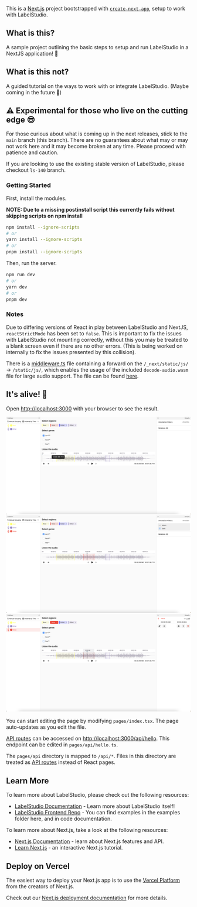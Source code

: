 This is a [Next.js](https://nextjs.org/) project bootstrapped with [`create-next-app`](https://github.com/vercel/next.js/tree/canary/packages/create-next-app), setup to work with LabelStudio.

## What is this?

A sample project outlining the basic steps to setup and run LabelStudio in a NextJS application! 🎉

## What is this not?

A guided tutorial on the ways to work with or integrate LabelStudio. (Maybe coming in the future 🤔)

## ⚠️ Experimental for those who live on the cutting edge 😎 

For those curious about what is coming up in the next releases, stick to the `main` branch (this branch). There are no guarantees
about what may or may not work here and it may become broken at any time. Please proceed with patience and caution.

If you are looking to use the existing stable version of LabelStudio, please checkout `ls-140` branch.

### Getting Started

First, install the modules.

**NOTE: Due to a missing postinstall script this currently fails without skipping scripts on npm install**

```bash
npm install --ignore-scripts
# or
yarn install --ignore-scripts
# or
pnpm install --ignore-scripts
```

Then, run the server.

```bash
npm run dev
# or
yarn dev
# or
pnpm dev
```

### Notes

Due to differing versions of React in play between LabelStudio and NextJS, `reactStrictMode` has been set to `false`.
This is important to fix the issues with LabelStudio not mounting correctly, without this you may be treated to a blank
screen even if there are no other errors. (This is being worked on internally to fix the issues presented by this
collision).

There is a [middleware.ts](./middleware.ts) file containing a forward on the `/_next/static/js/` -> `/static/js/`, which
enables the usage of the included `decode-audio.wasm` file for large audio support. The file can be found
[here](./public/static/js/decode-audio.wasm).


## It's alive! 🥳

Open [http://localhost:3000](http://localhost:3000) with your browser to see the result.

![LabelStudio with AudioConfig](./screenshots/ls-next-1.png)
![LabelStudio with AudioConfig](./screenshots/ls-next-2.png)
![LabelStudio with AudioConfig](./screenshots/ls-next-3.png)

You can start editing the page by modifying `pages/index.tsx`. The page auto-updates as you edit the file.

[API routes](https://nextjs.org/docs/api-routes/introduction) can be accessed on [http://localhost:3000/api/hello](http://localhost:3000/api/hello). This endpoint can be edited in `pages/api/hello.ts`.

The `pages/api` directory is mapped to `/api/*`. Files in this directory are treated as [API routes](https://nextjs.org/docs/api-routes/introduction) instead of React pages.

## Learn More

To learn more about LabelStudio, please check out the following resources:

- [LabelStudio Documentation](https://labelstud.io/guide) - Learn more about LabelStudio itself!
- [LabelStudio Frontend Repo](https://github.com/heartexlabs/label-studio-frontend) - You can find examples in the examples folder here, and in code documentation.

To learn more about Next.js, take a look at the following resources:

- [Next.js Documentation](https://nextjs.org/docs) - learn about Next.js features and API.
- [Learn Next.js](https://nextjs.org/learn) - an interactive Next.js tutorial.

## Deploy on Vercel

The easiest way to deploy your Next.js app is to use the [Vercel Platform](https://vercel.com/new?utm_medium=default-template&filter=next.js&utm_source=create-next-app&utm_campaign=create-next-app-readme) from the creators of Next.js.

Check out our [Next.js deployment documentation](https://nextjs.org/docs/deployment) for more details.
